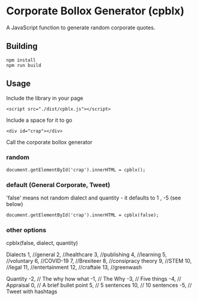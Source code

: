 # Corporate Bollox Generator (cpblx)

A JavaScript function to generate random corporate quotes.

## Building

```
npm install
npm run build
```

## Usage

Include the library in your page

```
<script src="./dist/cpblx.js"></script>
```

Include a space for it to go

```
<div id="crap"></div>
```

Call the corporate bollox generator

### random

```
document.getElementById('crap').innerHTML = cpblx();
```

### default (General Corporate, Tweet)

'false' means not random dialect and quantity - it defaults to 1 , -5 (see below)

```
document.getElementById('crap').innerHTML = cpblx(false);
```

### other options

cpblx(false, dialect, quantity)

Dialects
1, //general
2, //healthcare
3, //publishing
4, //learning
5, //voluntary
6, //COVID-19
7, //Brexiteer
8, //consipracy theory
9, //STEM
10, //legal
11, //entertainment
12, //craftale
13, //greenwash

Quantity
-2, // The why how what
-1, // The Why
-3, // Five things
-4, // Appraisal
0, // A brief bullet point
5, // 5 sentences
10, // 10 sentences
-5, // Tweet with hashtags
